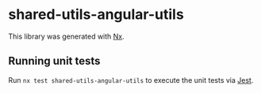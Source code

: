 # shared-utils-angular-utils

This library was generated with [Nx](https://nx.dev).

## Running unit tests

Run `nx test shared-utils-angular-utils` to execute the unit tests via [Jest](https://jestjs.io).
